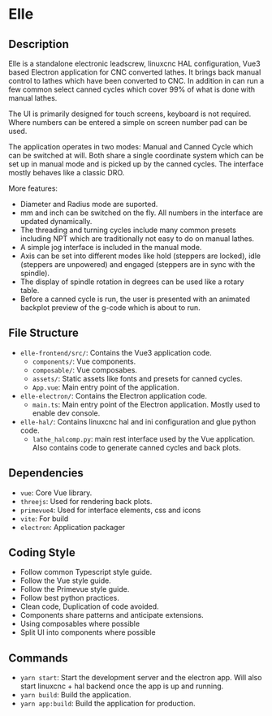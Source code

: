 # Elle

## Description
Elle is a standalone electronic leadscrew, linuxcnc HAL configuration, Vue3 based Electron application for CNC converted lathes. It brings back manual control to lathes which have been converted to CNC. In addition in can run a few common select canned cycles which cover 99% of what is done with manual lathes.

The UI is primarily designed for touch screens, keyboard is not required. Where numbers can be entered a simple on screen number pad can be used.

The application operates in two modes: Manual and Canned Cycle which can be switched at will. Both share a single coordinate system which can be set up in manual mode and is picked up by the canned cycles. The interface mostly behaves like a classic DRO.

More features:

- Diameter and Radius mode are suported. 
- mm and inch can be switched on the fly. All numbers in the interface are updated dynamically.
- The threading and turning cycles include many common presets including NPT which are traditionally not easy to do on manual lathes.
- A simple jog interface is included in the manual mode.
- Axis can be set into different modes like hold (steppers are locked), idle (steppers are unpowered) and engaged (steppers are in sync with the spindle).
- The display of spindle rotation in degrees can be used like a rotary table.
- Before a canned cycle is run, the user is presented with an animated backplot preview of the g-code which is about to run.

## File Structure
- `elle-frontend/src/`: Contains the Vue3 application code.
    - `components/`: Vue components.
    - `composable/`: Vue composabes.
    - `assets/`: Static assets like fonts and presets for canned cycles.
    - `App.vue`: Main entry point of the application.
- `elle-electron/`: Contains the Electron application code.
    - `main.ts`: Main entry point of the Electron application. Mostly used to enable dev console.
- `elle-hal/`: Contains linuxcnc hal and ini configuration and glue python code.
    - `lathe_halcomp.py`: main rest interface used by the Vue application. Also contains code to generate canned cycles and back plots.

## Dependencies
- `vue`: Core Vue library.
- `threejs`: Used for rendering back plots.
- `primevue4`: Used for interface elements, css and icons
- `vite`: For build
- `electron`: Application packager

## Coding Style
- Follow common Typescript style guide.
- Follow the Vue style guide.
- Follow the Primevue style guide.
- Follow best python practices.
- Clean code, Duplication of code avoided.
- Components share patterns and anticipate extensions.
- Using composables where possible
- Split UI into components where possible 

## Commands
- `yarn start`: Start the development server and the electron app. Will also start linuxcnc + hal backend once the app is up and running.
- `yarn build`: Build the application.
- `yarn app:build`: Build the application for production.
